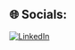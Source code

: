 

## 🌐 Socials:
[![LinkedIn](https://img.shields.io/badge/LinkedIn-%230077B5.svg?logo=linkedin&logoColor=white)](https://www.linkedin.com/in/yanni-etchi-084b87262/) 



<!-- Proudly created with GPRM ( https://gprm.itsvg.in ) -->
